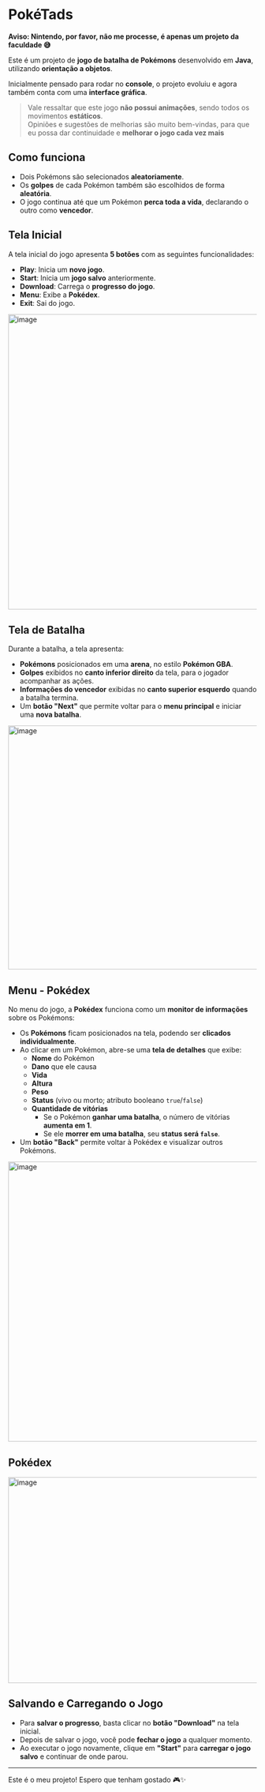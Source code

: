 # PokéTads

**Aviso: Nintendo, por favor, não me processe, é apenas um projeto da faculdade 😅**

Este é um projeto de **jogo de batalha de Pokémons** desenvolvido em **Java**, utilizando **orientação a objetos**.

Inicialmente pensado para rodar no **console**, o projeto evoluiu e agora também conta com uma **interface gráfica**.

> Vale ressaltar que este jogo **não possui animações**, sendo todos os movimentos **estáticos**.  
> Opiniões e sugestões de melhorias são muito bem-vindas, para que eu possa dar continuidade e **melhorar o jogo cada vez mais**

## Como funciona

- Dois Pokémons são selecionados **aleatoriamente**.  
- Os **golpes** de cada Pokémon também são escolhidos de forma **aleatória**.  
- O jogo continua até que um Pokémon **perca toda a vida**, declarando o outro como **vencedor**.

## Tela Inicial

A tela inicial do jogo apresenta **5 botões** com as seguintes funcionalidades:

- **Play**: Inicia um **novo jogo**.  
- **Start**: Inicia um **jogo salvo** anteriormente.  
- **Download**: Carrega o **progresso do jogo**.  
- **Menu**: Exibe a **Pokédex**.  
- **Exit**: Sai do jogo.

<img width="996" height="598" alt="image" src="https://github.com/user-attachments/assets/69a0b923-dfb7-454f-9f77-6139e80b0161" />

## Tela de Batalha

Durante a batalha, a tela apresenta:

- **Pokémons** posicionados em uma **arena**, no estilo **Pokémon GBA**.  
- **Golpes** exibidos no **canto inferior direito** da tela, para o jogador acompanhar as ações.  
- **Informações do vencedor** exibidas no **canto superior esquerdo** quando a batalha termina.  
- Um **botão "Next"** que permite voltar para o **menu principal** e iniciar uma **nova batalha**.

<img width="996" height="494" alt="image" src="https://github.com/user-attachments/assets/3064ecb5-12f9-4dda-85f7-140cb8a0342a" />

## Menu - Pokédex

No menu do jogo, a **Pokédex** funciona como um **monitor de informações** sobre os Pokémons:

- Os **Pokémons** ficam posicionados na tela, podendo ser **clicados individualmente**.  
- Ao clicar em um Pokémon, abre-se uma **tela de detalhes** que exibe:  
  - **Nome** do Pokémon  
  - **Dano** que ele causa  
  - **Vida**
  -  **Altura**
  -  **Peso** 
  - **Status** (vivo ou morto; atributo booleano `true`/`false`)  
  - **Quantidade de vitórias**  
    - Se o Pokémon **ganhar uma batalha**, o número de vitórias **aumenta em 1**.  
    - Se ele **morrer em uma batalha**, seu **status será `false`**.  
- Um **botão "Back"** permite voltar à Pokédex e visualizar outros Pokémons.


<img width="976" height="567" alt="image" src="https://github.com/user-attachments/assets/18861106-fed6-45da-8553-786e5e7ae567" />

## Pokédex 

<img width="551" height="417" alt="image" src="https://github.com/user-attachments/assets/8b538a1e-6145-4f57-a1db-28eda4e964f6" />

## Salvando e Carregando o Jogo

- Para **salvar o progresso**, basta clicar no **botão "Download"** na tela inicial.  
- Depois de salvar o jogo, você pode **fechar o jogo** a qualquer momento.  
- Ao executar o jogo novamente, clique em **"Start"** para **carregar o jogo salvo** e continuar de onde parou.  

---

Este é o meu projeto! Espero que tenham gostado 🎮✨






